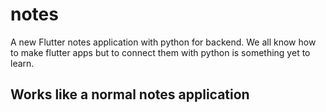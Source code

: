 # notes

A new Flutter notes application with python for backend.
We all know how to make flutter apps but to connect them with python is something yet to learn.

## Works like a normal notes application
